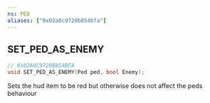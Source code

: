 ```yaml
---
ns: PED
aliases: ["0x02a0c9720b854bfa"]
---
```

## SET_PED_AS_ENEMY

```c
// 0x02A0C9720B854BFA
void SET_PED_AS_ENEMY(Ped ped, bool Enemy);
```

Sets the hud item to be red but otherwise does not affect the peds behaviour

